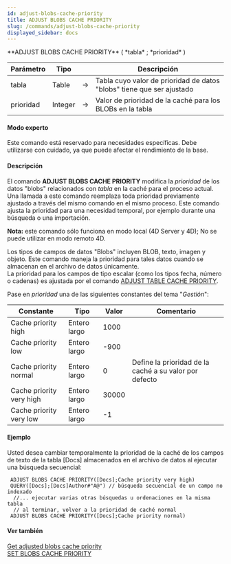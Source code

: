 ```yaml
---
id: adjust-blobs-cache-priority
title: ADJUST BLOBS CACHE PRIORITY
slug: /commands/adjust-blobs-cache-priority
displayed_sidebar: docs
---
```


<!--REF #_command_.ADJUST BLOBS CACHE PRIORITY.Syntax-->**ADJUST BLOBS CACHE PRIORITY** ( *tabla* ; *prioridad* )<!-- END REF-->
<!--REF #_command_.ADJUST BLOBS CACHE PRIORITY.Params-->
| Parámetro | Tipo |  | Descripción |
| --- | --- | --- | --- |
| tabla | Table | &rarr; | Tabla cuyo valor de prioridad de datos "blobs" tiene que ser ajustado |
| prioridad | Integer | &rarr; | Valor de prioridad de la caché para los BLOBs en la tabla |

<!-- END REF-->

#### Modo experto 

<!--REF #_command_.ADJUST BLOBS CACHE PRIORITY.Summary-->Este comando está reservado para necesidades específicas.<!-- END REF--> Debe utilizarse con cuidado, ya que puede afectar el rendimiento de la base.

#### Descripción 

El comando **ADJUST BLOBS CACHE PRIORITY** modifica la *prioridad* de los datos "blobs" relacionados con *tabla* en la caché para el proceso actual. Una llamada a este comando reemplaza toda prioridad previamente ajustado a través del mismo comando en el mismo proceso. Este comando ajusta la prioridad para una necesidad temporal, por ejemplo durante una búsqueda o una importación.

**Nota:** este comando sólo funciona en modo local (4D Server y 4D); No se puede utilizar en modo remoto 4D.

Los tipos de campos de datos "Blobs" incluyen BLOB, texto, imagen y objeto. Este comando maneja la prioridad para tales datos cuando se almacenan en el archivo de datos únicamente.  
La prioridad para los campos de tipo escalar (como los tipos fecha, número o cadenas) es ajustada por el comando [ADJUST TABLE CACHE PRIORITY](adjust-table-cache-priority.md). 

Pase en *prioridad* una de las siguientes constantes del tema "*Gestión*":

| Constante                | Tipo         | Valor | Comentario                                             |
| ------------------------ | ------------ | ----- | ------------------------------------------------------ |
| Cache priority high      | Entero largo | 1000  |                                                        |
| Cache priority low       | Entero largo | \-900 |                                                        |
| Cache priority normal    | Entero largo | 0     | Define la prioridad de la caché a su valor por defecto |
| Cache priority very high | Entero largo | 30000 |                                                        |
| Cache priority very low  | Entero largo | \-1   |                                                        |

#### Ejemplo 

Usted desea cambiar temporalmente la prioridad de la caché de los campos de texto de la tabla \[Docs\] almacenados en el archivo de datos al ejecutar una búsqueda secuencial:

```4d
 ADJUST BLOBS CACHE PRIORITY([Docs];Cache priority very high)
 QUERY([Docs];[Docs]Author#"A@") // búsqueda secuencial de un campo no indexado
  //... ejecutar varias otras búsquedas u ordenaciones en la misma tabla
  // al terminar, volver a la prioridad de caché normal
 ADJUST BLOBS CACHE PRIORITY([Docs];Cache priority normal)
```

#### Ver también 

[Get adjusted blobs cache priority](get-adjusted-blobs-cache-priority.md)  
[SET BLOBS CACHE PRIORITY](set-blobs-cache-priority.md)  
